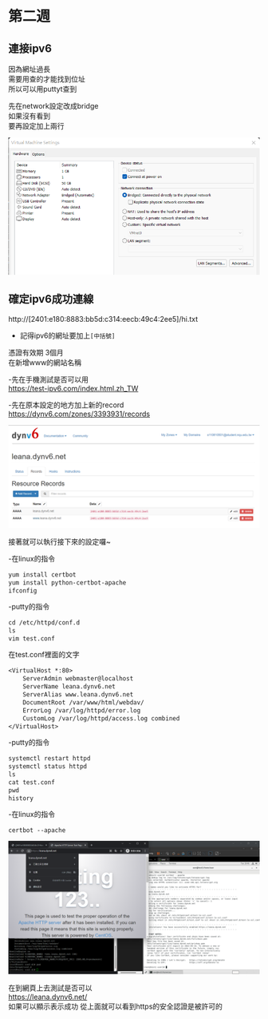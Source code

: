 # 第二週

## 連接ipv6  
因為網址過長  
需要用查的才能找到位址  
所以可以用puttyt查到  

先在network設定改成bridge  
如果沒有看到  
要再設定加上兩行  

<img src="./picture/2022-02-23VMsetting.png"/>

## 確定ipv6成功連線  
http://[2401:e180:8883:bb5d:c314:eecb:49c4:2ee5]/hi.txt  

* 記得ipv6的網址要加上`[中括號]`

憑證有效期 3個月  
在新增www的網站名稱  

-先在手機測試是否可以用  
https://test-ipv6.com/index.html.zh_TW

-先在原本設定的地方加上新的record  
https://dynv6.com/zones/3393931/records  

<img src="./picture/2022-02-23dynv6設定.png"/>

接著就可以執行接下來的設定囉~  

-在linux的指令 

    yum install certbot
    yum install python-certbot-apache
    ifconfig

-putty的指令  

    cd /etc/httpd/conf.d
    ls
    vim test.conf

在test.conf裡面的文字  

    <VirtualHost *:80>  
        ServerAdmin webmaster@localhost  
        ServerName leana.dynv6.net  
        ServerAlias www.leana.dynv6.net  
        DocumentRoot /var/www/html/webdav/  
        ErrorLog /var/log/httpd/error.log  
        CustomLog /var/log/httpd/access.log combined  
    </VirtualHost>  

-putty的指令

    systemctl restart httpd
    systemctl status httpd
    ls
    cat test.conf
    pwd
    history

-在linux的指令  

    certbot --apache 

<img src="./picture/2022-02-23https安全認證.png"/>

在到網頁上去測試是否可以  
https://leana.dynv6.net/  
如果可以顯示表示成功 
從上面就可以看到https的安全認證是被許可的  
